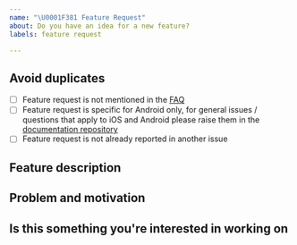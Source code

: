 ```yaml
---
name: "\U0001F381 Feature Request"
about: Do you have an idea for a new feature?
labels: feature request

---
```

<!--
Thanks for requesting a feature 🙌 ❤️

Before opening a new issue, please make sure that we do not have any duplicates already open. You can ensure this by searching the issue list for this repository. If there is a duplicate, please close your issue and add a comment to the existing issue instead.
-->

## Avoid duplicates
* [ ] Feature request is not mentioned in the [FAQ](https://www.coronawarn.app/en/faq/)
* [ ] Feature request is specific for Android only, for general issues / questions that apply to iOS and Android please raise them in the [documentation repository](https://github.com/corona-warn-app/cwa-documentation)
* [ ] Feature request is not already reported in another issue

## Feature description

<!---
Provide a detailed description of the feature or improvement you are proposing. What specific solution would you like? What is the expected behaviour?

Add any other context, screenshots, or code snippets about the feature request here as well.
-->

## Problem and motivation
<!---
Why is this change important to you? What is the problem this feature would solve? How would you use it? How can it benefit other users?
-->

## Is this something you're interested in working on

<!--- Yes or No -->
